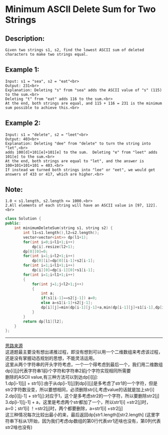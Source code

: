 Minimum ASCII Delete Sum for Two Strings
==============
Description:
---------------
```
Given two strings s1, s2, find the lowest ASCII sum of deleted characters to make two strings equal.
```
Example 1:
-----------------------
```
Input: s1 = "sea", s2 = "eat"<br>
Output: 231<br>
Explanation: Deleting "s" from "sea" adds the ASCII value of "s" (115) to the sum.<br>
Deleting "t" from "eat" adds 116 to the sum.<br>
At the end, both strings are equal, and 115 + 116 = 231 is the minimum sum possible to achieve this.<br>
```
Example 2:
----------------------------
```
Input: s1 = "delete", s2 = "leet"<br>
Output: 403<br>
Explanation: Deleting "dee" from "delete" to turn the string into "let",<br>
adds 100[d]+101[e]+101[e] to the sum.  Deleting "e" from "leet" adds 101[e] to the sum.<br>
At the end, both strings are equal to "let", and the answer is 100+101+101+101 = 403.<br>
If instead we turned both strings into "lee" or "eet", we would get answers of 433 or 417, which are higher.<br>
```
Note:
------------
```
1.0 < s1.length, s2.length <= 1000.<br>
2.All elements of each string will have an ASCII value in [97, 122].<br>
```









```cpp
class Solution {
public:
    int minimumDeleteSum(string s1, string s2) {
        int l1=s1.length(),l2=s2.length();
        vector<vector<int>> dp(l1+1);
        for(int i=0;i<l1+1;i++)
            dp[i].resize(l2+1);
        dp[0][0]=0;
        for(int i=1;i<l2+1;i++)
            dp[0][i]=dp[0][i-1]+s2[i-1];
        for(int i=1;i<l1+1;i++)
            dp[i][0]=dp[i-1][0]+s1[i-1];
        for(int i=1;i<l1+1;i++)
        {
            for(int j=1;j<l2+1;j++)
            {
                int a;
                if(s1[i-1]==s2[j-1]) a=0;
                else a=s1[i-1]+s2[j-1];
                dp[i][j]=min(dp[i-1][j-1]+a,min(dp[i-1][j]+s1[i-1],dp[i][j-1]+s2[j-1]));
            }
        }
        return dp[l1][l2];
    }
};
```
************************************
[思路来源](https://www.cnblogs.com/stAr-1/p/7719289.html)<br>
这道题最主要没有想出递推过程，即没有想到可以用一个二维数组来考虑该过程，还是没有掌握动态规划的思想，不能灵活运用。<br>
这里从两个字符串的开头字符考虑，一个一个得考虑到最后一个，我们用二维数组dp[i][j]代表字符串1前i个字符和字符串2前j个字符实现相同所需要<br>
       删除的ASCII value,有三种方法可以到达dp[i][j]:<br>
       1.dp[i-1][j] + str1[i]:由于从dp[i-1][j]到dp[i][j]是多考虑了str1的一个字符，但是str2字符数没变，所以要想相同，必须删除str[i],考虑value的话就是加上str[i]<br>
       2.dp[i][j-1] + str1[j]:对应于1，这个是多考虑str2的一个字符，所以要删除str2[j]<br>
       3.dp[i-1][j-1] + a，这里是考虑两个str都加了一个，所以str1[i] =str2[j]时，a=0；str1[i] ！=str2[j]时，两个都要删除，a=str1[i] +str2[j]<br>
       这三种情况每次比较出最小的来，最后返回dp[str1.length][str2.length]    (这里字符串下标从1开始，因为我们考虑dp数组的第0行代表str1还啥也没有，第0列代表str2啥也没有)<br>
